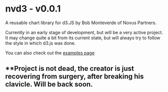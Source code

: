 # nvd3 - v0.0.1

A reusable chart library for d3.JS by Bob Monteverde of Novus Partners.


Currently in an early stage of development, but will be a very active project.  It may change quite a bit from its current state, but will always try to follow the style in which d3.js was done.

You can also check out the [examples page](http://novus.github.com/nvd3/)


## **Project is not dead, the creator is just recovering from surgery, after breaking his clavicle.  Will be back soon.